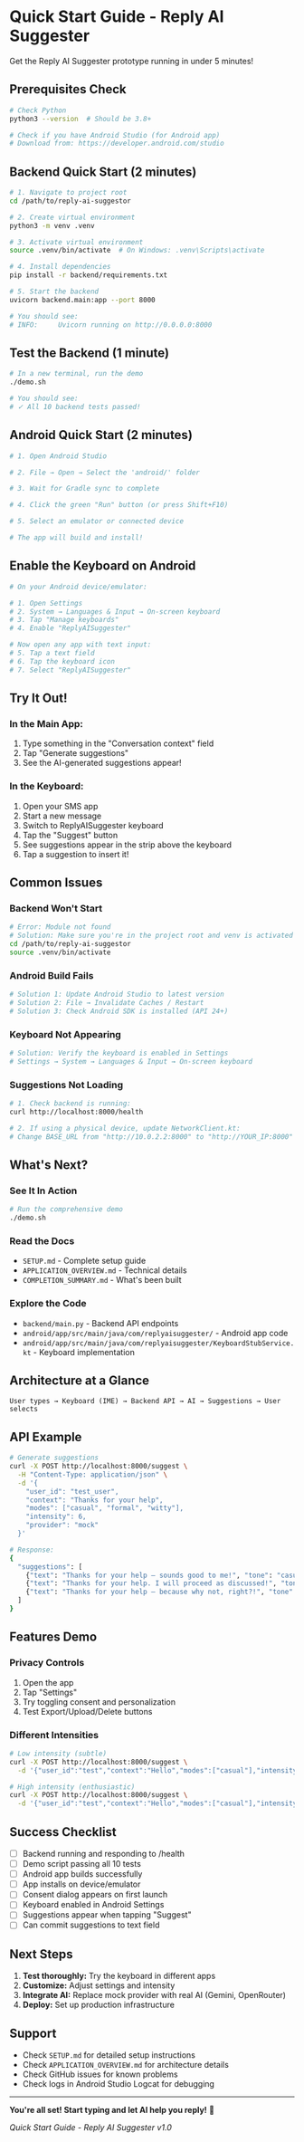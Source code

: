 # Quick Start Guide - Reply AI Suggester

Get the Reply AI Suggester prototype running in under 5 minutes!

## Prerequisites Check

```bash
# Check Python
python3 --version  # Should be 3.8+

# Check if you have Android Studio (for Android app)
# Download from: https://developer.android.com/studio
```

## Backend Quick Start (2 minutes)

```bash
# 1. Navigate to project root
cd /path/to/reply-ai-suggestor

# 2. Create virtual environment
python3 -m venv .venv

# 3. Activate virtual environment
source .venv/bin/activate  # On Windows: .venv\Scripts\activate

# 4. Install dependencies
pip install -r backend/requirements.txt

# 5. Start the backend
uvicorn backend.main:app --port 8000

# You should see:
# INFO:     Uvicorn running on http://0.0.0.0:8000
```

## Test the Backend (1 minute)

```bash
# In a new terminal, run the demo
./demo.sh

# You should see:
# ✓ All 10 backend tests passed!
```

## Android Quick Start (2 minutes)

```bash
# 1. Open Android Studio

# 2. File → Open → Select the 'android/' folder

# 3. Wait for Gradle sync to complete

# 4. Click the green "Run" button (or press Shift+F10)

# 5. Select an emulator or connected device

# The app will build and install!
```

## Enable the Keyboard on Android

```bash
# On your Android device/emulator:

# 1. Open Settings
# 2. System → Languages & Input → On-screen keyboard
# 3. Tap "Manage keyboards"
# 4. Enable "ReplyAISuggester"

# Now open any app with text input:
# 5. Tap a text field
# 6. Tap the keyboard icon
# 7. Select "ReplyAISuggester"
```

## Try It Out!

### In the Main App:
1. Type something in the "Conversation context" field
2. Tap "Generate suggestions"
3. See the AI-generated suggestions appear!

### In the Keyboard:
1. Open your SMS app
2. Start a new message
3. Switch to ReplyAISuggester keyboard
4. Tap the "Suggest" button
5. See suggestions appear in the strip above the keyboard
6. Tap a suggestion to insert it!

## Common Issues

### Backend Won't Start
```bash
# Error: Module not found
# Solution: Make sure you're in the project root and venv is activated
cd /path/to/reply-ai-suggestor
source .venv/bin/activate
```

### Android Build Fails
```bash
# Solution 1: Update Android Studio to latest version
# Solution 2: File → Invalidate Caches / Restart
# Solution 3: Check Android SDK is installed (API 24+)
```

### Keyboard Not Appearing
```bash
# Solution: Verify the keyboard is enabled in Settings
# Settings → System → Languages & Input → On-screen keyboard
```

### Suggestions Not Loading
```bash
# 1. Check backend is running:
curl http://localhost:8000/health

# 2. If using a physical device, update NetworkClient.kt:
# Change BASE_URL from "http://10.0.2.2:8000" to "http://YOUR_IP:8000"
```

## What's Next?

### See It In Action
```bash
# Run the comprehensive demo
./demo.sh
```

### Read the Docs
- `SETUP.md` - Complete setup guide
- `APPLICATION_OVERVIEW.md` - Technical details
- `COMPLETION_SUMMARY.md` - What's been built

### Explore the Code
- `backend/main.py` - Backend API endpoints
- `android/app/src/main/java/com/replyaisuggester/` - Android app code
- `android/app/src/main/java/com/replyaisuggester/KeyboardStubService.kt` - Keyboard implementation

## Architecture at a Glance

```
User types → Keyboard (IME) → Backend API → AI → Suggestions → User selects
```

## API Example

```bash
# Generate suggestions
curl -X POST http://localhost:8000/suggest \
  -H "Content-Type: application/json" \
  -d '{
    "user_id": "test_user",
    "context": "Thanks for your help",
    "modes": ["casual", "formal", "witty"],
    "intensity": 6,
    "provider": "mock"
  }'

# Response:
{
  "suggestions": [
    {"text": "Thanks for your help — sounds good to me!", "tone": "casual"},
    {"text": "Thanks for your help. I will proceed as discussed!", "tone": "formal"},
    {"text": "Thanks for your help — because why not, right?!", "tone": "witty"}
  ]
}
```

## Features Demo

### Privacy Controls
1. Open the app
2. Tap "Settings"
3. Try toggling consent and personalization
4. Test Export/Upload/Delete buttons

### Different Intensities
```bash
# Low intensity (subtle)
curl -X POST http://localhost:8000/suggest \
  -d '{"user_id":"test","context":"Hello","modes":["casual"],"intensity":2}'

# High intensity (enthusiastic)
curl -X POST http://localhost:8000/suggest \
  -d '{"user_id":"test","context":"Hello","modes":["casual"],"intensity":10}'
```

## Success Checklist

- [ ] Backend running and responding to /health
- [ ] Demo script passing all 10 tests
- [ ] Android app builds successfully
- [ ] App installs on device/emulator
- [ ] Consent dialog appears on first launch
- [ ] Keyboard enabled in Android Settings
- [ ] Suggestions appear when tapping "Suggest"
- [ ] Can commit suggestions to text field

## Next Steps

1. **Test thoroughly:** Try the keyboard in different apps
2. **Customize:** Adjust settings and intensity
3. **Integrate AI:** Replace mock provider with real AI (Gemini, OpenRouter)
4. **Deploy:** Set up production infrastructure

## Support

- Check `SETUP.md` for detailed setup instructions
- Check `APPLICATION_OVERVIEW.md` for architecture details
- Check GitHub issues for known problems
- Check logs in Android Studio Logcat for debugging

---

**You're all set! Start typing and let AI help you reply!** 🚀

*Quick Start Guide - Reply AI Suggester v1.0*
